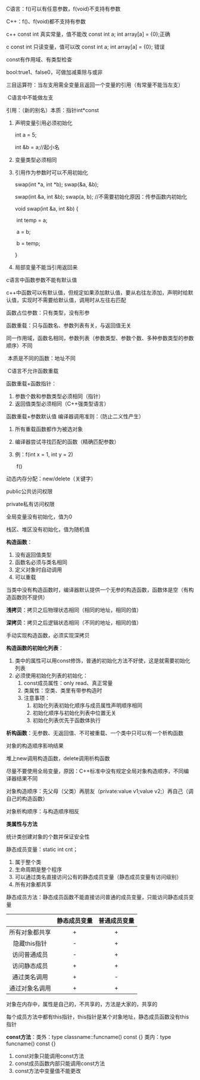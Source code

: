C语言：f()可以有任意参数，f(void)不支持有参数

C++：f()、f(void)都不支持有参数

c++ const int 真实常量，值不能改  const int a; int array[a] = {0};正确

c const int 只读变量，值可以改  const int a; int array[a] = {0}; 错误

const有作用域、有类型检查

bool:true1、false0，可做加减乘除与或非

三目运算符：当左支用需全变量且返回一个变量的引用（有常量不能当左支）

​			C语言中不能做左支

引用：（新的别名）本质：指针int*const

1. 声明变量引用必须初始化

   int a = 5;

   int &b = a;//起小名

2. 变量类型必须相同

3. 引用作为参数时可以不用初始化

   swap(int *a, int *b); swap(&a, &b);

   swap(int &a, int &b); swap(a, b); //不需要初始化原因：传参函数内初始化

   void swap(int &a, int &b) {

   ​	int temp = a;

   ​	a = b;

   ​	b = temp;

   }

4. 局部变量不能当引用返回来

c语言中函数参数不能有默认值

c++中函数可以有默认值，但规定如果添加默认值，要从右往左添加，声明时给默认值，实现时不需要给默认值，调用时从左往右匹配

函数占位参数：只有类型，没有形参

函数重载：只与函数名、参数列表有关，与返回值无关

​		   同一作用域，函数名相同，参数列表（参数类型、参数个数、多种参数类型的参数顺序）不同

​		   本质是不同的函数：地址不同

​		   C语言不允许函数重载

函数重载+函数指针：

1. 参数个数和参数类型必须相同（指针）
2. 返回值类型必须相同（C++强类型语言）

函数重载+参数默认值 编译器调用准则：（防止二义性产生）

1. 所有重载函数都作为被选对象

2. 编译器尝试寻找匹配的函数（精确匹配参数）

3. 例：f(int x = 1, int y = 2)

   ​        f()

动态内存分配：new/delete（关键字）

public公共访问权限

private私有访问权限

全局变量没有初始化，值为0

栈区、堆区没有初始化，值为随机值

**构造函数**：

1. 没有返回值类型
2. 函数名必须与类名相同
3. 定义对象时自动调用
4. 可以重载

当类中没有构造函数时，编译器默认提供一个无参的构造函数，函数体是空（有构造函数则不提供）

**浅拷贝**：拷贝之后物理状态相同（相同的地址，相同的值）

**深拷贝**：拷贝之后逻辑状态相同（不同的地址，相同的值）

手动实现构造函数，必须实现深拷贝

**构造函数的初始化列表**：

1. 类中的属性可以用const修饰，普通的初始化方法不好使，这是就需要初始化列表
2. 必须使用初始化列表的初始化：
   1. const成员属性：only read、真正常量
   2. 类属性：空类、类里有带参构造时
   3. 注意事项：
      1. 初始化列表初始化顺序与成员属性声明顺序相同
      2. 初始化顺序与初始化列表中位置无关
      3. 初始化列表优先于函数体执行

**析构函数**：无参数、无返回值、不可被重载、一个类中只可以有一个析构函数

对象的构造顺序影响结果

堆上new调用构造函数，delete调用析构函数

尽量不要使用全局变量，原因：C++标准中没有规定全局对象构造顺序，不同编译器结果不同

对象构造顺序：先父母（父类）再朋友（private:value v1;value v2;）再自己（调自己的构造函数）

对象析构顺序：与构造顺序相反

**类属性与方法**

统计类创建对象的个数并保证安全性

静态成员变量：static int cnt；

1. 属于整个类
2. 生命周期是整个程序
3. 可以通过类名直接访问公有的静态成员变量（静态成员变量有访问级别）
4. 所有对象都共享

静态成员方法：静态成员函数不能直接访问普通的成员变量，只能访问静态成员变量

|                | 静态成员变量 | 普通成员变量 |
| :------------: | :----------: | :----------: |
| 所有对象都共享 |      +       |      +       |
|  隐藏this指针  |      -       |      +       |
|  访问普通成员  |      -       |      +       |
|  访问静态成员  |      +       |      +       |
|  通过类名调用  |      +       |      -       |
| 通过对象名调用 |      +       |      +       |

对象在内存中，属性是自己的，不共享的，方法是大家的，共享的

每个成员方法中都有this指针，this指针是某个对象地址，静态成员函数没有this指针

**const方法**：类外：type classname::funcname() const {} 类内：type funcname() const {}

1. const对象只能调用const方法
2. const成员函数内部只能调用const方法
3. const方法中变量值不能更改



